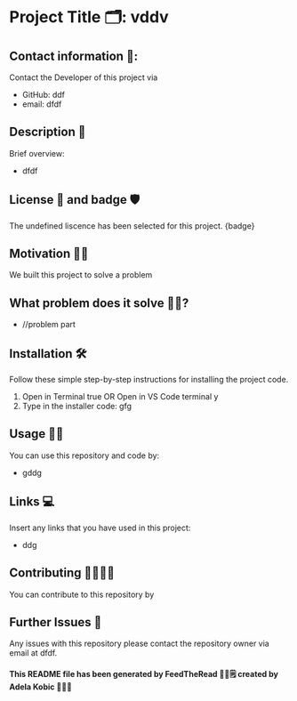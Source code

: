 # Project Title 🗂: vddv

  ## Contact information 📮:
  Contact the Developer of this project via
  * GitHub: ddf
  * email: dfdf
  
  ## Description 📜 
  Brief overview: 
  * dfdf
  
  ## License 🪪 and badge 🛡
  The undefined liscence has been selected for this project. {badge}
  
  ## Motivation 💪🏻
  We built this project to solve a problem
  
  ## What problem does it solve 🤷🏼? 
  * //problem part

  ## Installation 🛠
  Follow these simple step-by-step instructions for installing the project code. 
  1) Open in Terminal true OR
      Open in VS Code terminal y
  2) Type in the installer code: gfg

  ## Usage 🥡🥢
  You can use this repository and code by: 
  * gddg

  ## Links 💻 
  Insert any links that you have used in this project:
  * ddg
  
  ## Contributing 💃🏻🕺🏼 
  You can contribute to this repository by 
  
  ## Further Issues 🚨
  Any issues with this repository please contact the repository owner via email at dfdf.
  
  
  #### This README file has been generated by FeedTheRead 🥙😋🗒 created by Adela Kobic 🙋🏻‍♀️
